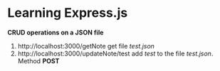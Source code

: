 # Learning Express.js

**CRUD operations on a JSON file**

1. http://localhost:3000/getNote get file _test.json_ 
2. http://localhost:3000/updateNote/test add _test_ to the file _test.json_. Method **POST**
